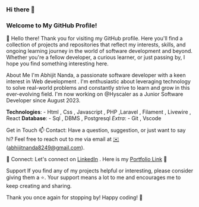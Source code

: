 ### Hi there 👋
### Welcome to My GitHub Profile!

👋 Hello there! Thank you for visiting my GitHub profile. Here you'll find a collection of projects and repositories that reflect my interests, skills, and ongoing learning journey in the world of software development and beyond. Whether you're a fellow developer, a curious learner, or just passing by, I hope you find something interesting here.

About Me
I'm Abhijit Nanda, a passionate software developer with a keen interest in Web development . I'm enthusiastic about leveraging technology to solve real-world problems and constantly strive to learn and grow in this ever-evolving field.
I'm now working on @Hyscaler as a Junior Software Developer since August 2023.

**Technologies**:
       - Html , Css , Javascript , PHP ,Laravel , Filament , Livewire , React
**Database**:
       - Sql , DBMS , Postgresql
*Extra*:
       - Git , Vscode

Get in Touch
📫 Contact: Have a question, suggestion, or just want to say hi? Feel free to reach out to me via email at [✉️](abhijitnanda8249@gmail.com) (abhijitnanda8249@gmail.com).

🔗 Connect: Let's connect on [LinkedIn](https://www.linkedin.com/in/abhijit-nanda) . Here is my [Portfolio Link](https://abhi051002.github.io/portfolio/) 🚀

Support
If you find any of my projects helpful or interesting, please consider giving them a ⭐️. Your support means a lot to me and encourages me to keep creating and sharing.

Thank you once again for stopping by! Happy coding! 🎉
